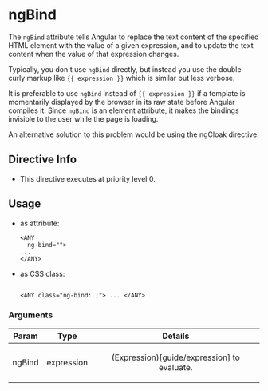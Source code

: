 



# ngBind








The `ngBind` attribute tells Angular to replace the text content of the specified HTML element
with the value of a given expression, and to update the text content when the value of that
expression changes.

Typically, you don't use `ngBind` directly, but instead you use the double curly markup like
`{{ expression }}` which is similar but less verbose.

It is preferable to use `ngBind` instead of `{{ expression }}` if a template is momentarily
displayed by the browser in its raw state before Angular compiles it. Since `ngBind` is an
element attribute, it makes the bindings invisible to the user while the page is loading.

An alternative solution to this problem would be using the
ngCloak directive.








## Directive Info


* This directive executes at priority level 0.


## Usage



* as attribute:
    ```
    <ANY
      ng-bind="">
    ...
    </ANY>
    ```
* as CSS class:
    ```
    
    <ANY class="ng-bind: ;"> ... </ANY>
    ```




### Arguments

| Param | Type | Details |
| :--: | :--: | :--: |
| ngBind | expression | <p>(Expression)[guide/expression] to evaluate.</p>  |




